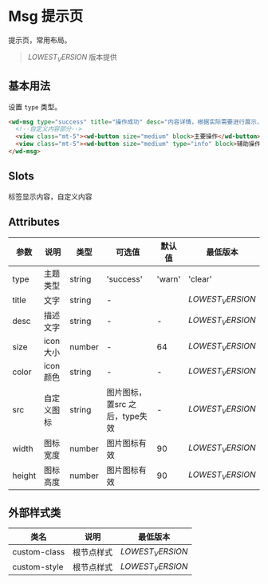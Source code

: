 # Msg 提示页

提示页，常用布局。

> $LOWEST_VERSION$ 版本提供

## 基本用法

设置 `type` 类型。

```html
<wd-msg type="success" title="操作成功" desc="内容详情，根据实际需要进行展示，内容为空则不展示展示" color="#07c160">
  <!--自定义内容部分-->
  <view class="mt-5"><wd-button size="medium" block>主要操作</wd-button></view>
  <view class="mt-5"><wd-button size="medium" type="info" block>辅助操作</wd-button></view>
</wd-msg>
```


## Slots

标签显示内容，自定义内容



## Attributes

| 参数       | 说明                                                               | 类型    | 可选值                                                             | 默认值  | 最低版本         |
| ---------- | ------------------------------------------------------------------ | ------- | ------------------------------------------------------------------ | ------- | ---------------- |
| type       | 主题类型                                                           | string  | 'success' | 'warn' | 'clear' | 'waiting'                        | success | $LOWEST_VERSION$ |
| title       | 文字                                                               | string  | -                                                                  |         | $LOWEST_VERSION$ |
| desc       | 描述文字                                                           | string  | -                                                                  | -       | $LOWEST_VERSION$ |
| size       | icon大小                                                           | number  | -                                                                  | 64       | $LOWEST_VERSION$ |
| color      | icon颜色                                                           | string  | -                                                                  | -       | $LOWEST_VERSION$ |
| src      | 自定义图标                                                           | string  | 图片图标，置src 之后，type失效                                        | -       | $LOWEST_VERSION$ |
| width      | 图标宽度                                                           | number  | 图片图标有效                                        | 90       | $LOWEST_VERSION$ |
| height      | 图标高度                                                           | number  | 图片图标有效                                        | 90       | $LOWEST_VERSION$ |



## 外部样式类

| 类名         | 说明       | 最低版本         |
| ------------ | ---------- | ---------------- |
| custom-class | 根节点样式 | $LOWEST_VERSION$ |
| custom-style | 根节点样式 | $LOWEST_VERSION$ |
